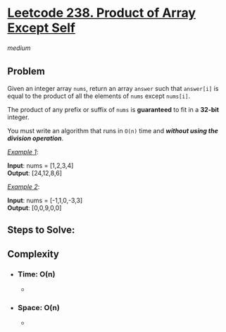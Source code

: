 # [Leetcode 238. Product of Array Except Self][Link]

###### medium

## Problem
Given an integer array `nums`, return an array `answer` such that `answer[i]` is equal to the product of all the 
elements of `nums` except `nums[i]`.

The product of any prefix or suffix of `nums` is **guaranteed** to fit in a **32-bit** integer.

You must write an algorithm that runs in `O(n)` time and ***without using the division operation***.

<ins>_Example 1_</ins>:

**Input**: nums = [1,2,3,4]\
**Output**: [24,12,8,6]

<ins>_Example 2_</ins>:

**Input**: nums = [-1,1,0,-3,3]\
**Output**: [0,0,9,0,0]

## Steps to Solve:



## Complexity

- ### Time: __O(n)__
  - 
- ### Space: __O(n)__
  - 


    







[Link]: https://leetcode.com/problems/product-of-array-except-self/description/
